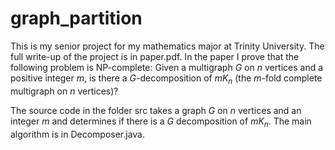 # graph_partition

This is my senior project for my mathematics major at Trinity University. 
The full write-up of the project is in paper.pdf. 
In the paper I prove that the following problem is NP-complete:
Given a multigraph $G$ on $n$ vertices and a positive integer $m$, is there a $G$-decomposition of $m K_n$ (the $m$-fold complete multigraph on $n$ vertices)? 

The source code in the folder src takes a graph $G$ on $n$ vertices and an integer $m$ and determines if there is a $G$ decomposition of $mK_n$. 
The main algorithm is in Decomposer.java.

